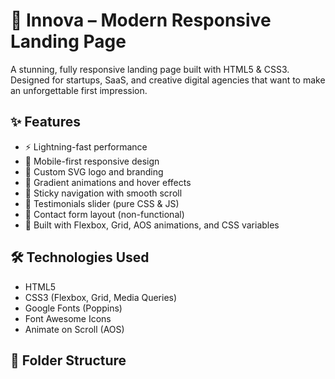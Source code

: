 # 🚀 Innova – Modern Responsive Landing Page

A stunning, fully responsive landing page built with HTML5 & CSS3. Designed for startups, SaaS, and creative digital agencies that want to make an unforgettable first impression.

## ✨ Features

- ⚡ Lightning-fast performance
- 📱 Mobile-first responsive design
- 🎨 Custom SVG logo and branding
- 🌈 Gradient animations and hover effects
- 🧭 Sticky navigation with smooth scroll
- 👤 Testimonials slider (pure CSS & JS)
- 💬 Contact form layout (non-functional)
- 🎯 Built with Flexbox, Grid, AOS animations, and CSS variables

## 🛠️ Technologies Used

- HTML5
- CSS3 (Flexbox, Grid, Media Queries)
- Google Fonts (Poppins)
- Font Awesome Icons
- Animate on Scroll (AOS)

## 📁 Folder Structure


